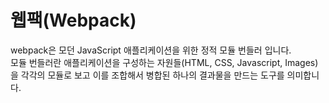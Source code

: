 # 웹팩(Webpack)
webpack은 모던 JavaScript 애플리케이션을 위한 정적 모듈 번들러 입니다.  
모듈 번들러란 애플리케이션을 구성하는 자원들(HTML, CSS, Javascript, Images)을 각각의 모듈로 보고 이를 조합해서 병합된 하나의 결과물을 만드는 도구를 의미합니다.  